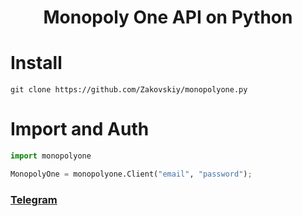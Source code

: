 
<h1 align="center">
  Monopoly One API on Python
</h1>

# Install
```
git clone https://github.com/Zakovskiy/monopolyone.py
```

# Import and Auth
```python
import monopolyone

MonopolyOne = monopolyone.Client("email", "password");
```

### [Telegram](https://t.me/zakovskiy)
